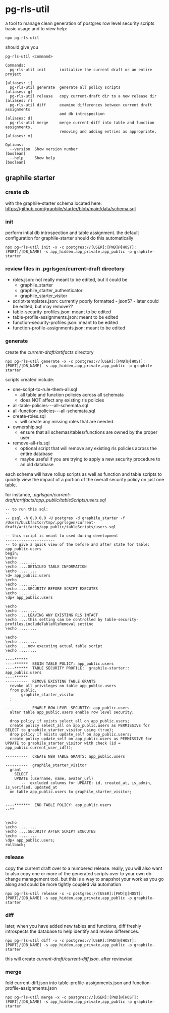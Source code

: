 # pg-rls-util
a tool to manage clean generation of postgres row level security scripts
basic usage and to view help:
```
npx pg-rls-util
```
should give you
```
pg-rls-util <command>

Commands:
  pg-rls-util init      initialize the current draft or an entire project
                                                                    [aliases: i]
  pg-rls-util generate  generate all policy scripts                 [aliases: g]
  pg-rls-util release   copy current-draft dir to a new release dir [aliases: r]
  pg-rls-util diff      examine differences between current draft assignments
                        and db introspection                        [aliases: d]
  pg-rls-util merge     merge current-diff into table and function assignments,
                        removing and adding entries as appropriate. [aliases: m]

Options:
  --version  Show version number                                       [boolean]
  --help     Show help                                                 [boolean]
  ```
## graphile starter 
### create db
with the graphile-starter schema located here: https://github.com/graphile/starter/blob/main/data/schema.sql
### init
perform intial db introspection and table assignment.  the default configuration for graphile-starter should do this automatically
```
npx pg-rls-util init -x -c postgres://[USER]:[PWD]@[HOST]:[PORT]/[DB_NAME] -s app_hidden,app_private,app_public -p graphile-starter
```
### review files in .pgrlsgen/current-draft directory
- roles.json: not really meant to be edited, but it could be
  - graphile_starter
  - graphile_starter_authenticator
  - graphile_starter_visitor
- script-templates.json: currently poorly formatted - json5? - later could be edited, but may remove??
- table-security-profiles.json: meant to be edited
- table-profile-assignments.json: meant to be edited
- function-security-profiles.json: meant to be edited
- function-profile-assignments.json: meant to be edited
### generate
create the *current-draft/artifacts* directory
```
npx pg-rls-util generate -x -c postgres://[USER]:[PWD]@[HOST]:[PORT]/[DB_NAME] -s app_hidden,app_private,app_public -p graphile-starter
```
scripts created include:
- one-script-to-rule-them-all.sql
  - all table and function policies across all schemata
  - does NOT affect any existing rls policies
- all-table-policies---all-schemata.sql
- all-function-policies---all-schemata.sql
- create-roles.sql
  - will create any missing roles that are needed
- ownership.sql
  - ensure that all schemas/tables/functions are owned by the proper user
- remove-all-rls.sql
  - optional script that will remove any existing rls policies across the entire database
  - maybe useful if you are trying to apply a new security procedure to an old database

each schema will have rollup scripts as well as function and table scripts to quickly view the impact of a portion of the overall security policy on just one table. 

for instance, *.pgrlsgen/current-draft/artifacts/app_public/tableScripts/users.sql*
```
-- to run this sql:
--
-- psql -h 0.0.0.0 -U postgres -d graphile_starter -f /Users/buckfactor/tmp/.pgrlsgen/current-draft/artifacts/app_public/tableScripts/users.sql

-- this script is meant to used during development                    ----------------------
-- to give a quick view of the before and after state for table:      app_public.users
begin;
\echo
\echo ........
\echo ....DETAILED TABLE INFORMATION
\echo ........
\d+ app_public.users
\echo
\echo ........
\echo ....SECURITY BEFORE SCRIPT EXECUTES
\echo ........
\dp+ app_public.users

\echo
\echo ........
\echo ....LEAVING ANY EXISTING RLS INTACT
\echo ....this setting can be controlled by table-security-profiles.includeTableRlsRemoval settinc
\echo ........

\echo
\echo ........
\echo ....now executing actual table script
\echo ........

----******
----******  BEGIN TABLE POLICY: app_public.users
----******  TABLE SECURITY PROFILE:  graphile-starter:: app_public.users
----******
----------  REMOVE EXISTING TABLE GRANTS
  revoke all privileges on table app_public.users
  from public,
       graphile_starter_visitor
  ;

----------  ENABLE ROW LEVEL SECURITY: app_public.users
  alter table app_public.users enable row level security;

  drop policy if exists select_all on app_public.users;
  create policy select_all on app_public.users as PERMISSIVE for SELECT to graphile_starter_visitor using (true);
  drop policy if exists update_self on app_public.users;
  create policy update_self on app_public.users as PERMISSIVE for UPDATE to graphile_starter_visitor with check (id = app_public.current_user_id());

----------  CREATE NEW TABLE GRANTS: app_public.users

----------  graphile_starter_visitor
  grant
    SELECT ,
    UPDATE (username, name, avatar_url)
       --  excluded columns for UPDATE: id, created_at, is_admin, is_verified, updated_at
  on table app_public.users to graphile_starter_visitor;


----*******  END TABLE POLICY: app_public.users
--**


\echo
\echo ........
\echo ....SECURITY AFTER SCRIPT EXECUTES
\echo ........
\dp+ app_public.users;
rollback;
```
### release
copy the current draft over to a numbered release.  really, you will also want to also copy one or more of the generated scripts over to your own db change management tool.  but this is a way to snapshot your work as you go along and could be more tightly coupled via automation
```
npx pg-rls-util release -x -c postgres://[USER]:[PWD]@[HOST]:[PORT]/[DB_NAME] -s app_hidden,app_private,app_public -p graphile-starter
```
### diff
later, when you have added new tables and functions, diff freshly introspects the database to help identify and review differences.
```
npx pg-rls-util diff -x -c postgres://[USER]:[PWD]@[HOST]:[PORT]/[DB_NAME] -s app_hidden,app_private,app_public -p graphile-starter
```
this will create *current-draft/current-diff.json*.  after review/ad
### merge
fold current-diff.json into table-profile-assignments.json and function-profile-assignments.json
```
npx pg-rls-util merge -x -c postgres://[USER]:[PWD]@[HOST]:[PORT]/[DB_NAME] -s app_hidden,app_private,app_public -p graphile-starter
```
